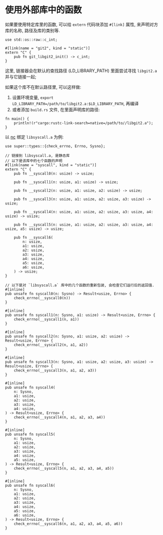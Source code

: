 
# 使用外部库中的函数

如果要使用特定库里的函数, 可以给 `extern` 代码块添加 `#[link]` 属性, 来声明对方库的名称, 路径及库的类别等.

```rust, no_run
use std::os::raw::c_int;

#[link(name = "git2", kind = "static")]
extern "C" {
    pub fn git_libgit2_init() -> c_int;
}
```
这里, 链接器会在默认的查找路径 (LD_LIBRARY_PATH) 里面尝试寻找 `libgit2.a` 并与它链接一起;

如果这个库不在默认路径里, 可以这样做:
1. 设置环境变量, `export LD_LIBRARY_PATH=/path/to/libgit2.a:$LD_LIBRARY_PATH`, 再编译
2. 或者添加 `build.rs` 文件, 在里面声明库的路径:
```rust, no_run
fn main() {
    println!(r"cargo:rustc-link-search=native=/path/to//libgit2.a");
} 
```

以 [nc](https://crates.io/crates/nc) 绑定 `libsyscall.a` 为例:

```rust, no_run
use super::types::{check_errno, Errno, Sysno};

// 链接到 libsyscall.a, 是静态库
// 以下是该库中的七个函数的声明
#[link(name = "syscall", kind = "static")]
extern "C" {
    pub fn __syscall0(n: usize) -> usize;

    pub fn __syscall1(n: usize, a1: usize) -> usize;

    pub fn __syscall2(n: usize, a1: usize, a2: usize) -> usize;

    pub fn __syscall3(n: usize, a1: usize, a2: usize, a3: usize) -> usize;

    pub fn __syscall4(n: usize, a1: usize, a2: usize, a3: usize, a4: usize) -> usize;

    pub fn __syscall5(n: usize, a1: usize, a2: usize, a3: usize, a4: usize, a5: usize) -> usize;

    pub fn __syscall6(
        n: usize,
        a1: usize,
        a2: usize,
        a3: usize,
        a4: usize,
        a5: usize,
        a6: usize,
    ) -> usize;
}

// 以下是对 `libsyscall.a` 库中的几个函数的重新包装, 会检查它们运行后的返回值.
#[inline]
pub unsafe fn syscall0(n: Sysno) -> Result<usize, Errno> {
    check_errno(__syscall0(n))
}

#[inline]
pub unsafe fn syscall1(n: Sysno, a1: usize) -> Result<usize, Errno> {
    check_errno(__syscall1(n, a1))
}

#[inline]
pub unsafe fn syscall2(n: Sysno, a1: usize, a2: usize) -> Result<usize, Errno> {
    check_errno(__syscall2(n, a1, a2))
}

#[inline]
pub unsafe fn syscall3(n: Sysno, a1: usize, a2: usize, a3: usize) -> Result<usize, Errno> {
    check_errno(__syscall3(n, a1, a2, a3))
}

#[inline]
pub unsafe fn syscall4(
    n: Sysno,
    a1: usize,
    a2: usize,
    a3: usize,
    a4: usize,
) -> Result<usize, Errno> {
    check_errno(__syscall4(n, a1, a2, a3, a4))
}

#[inline]
pub unsafe fn syscall5(
    n: Sysno,
    a1: usize,
    a2: usize,
    a3: usize,
    a4: usize,
    a5: usize,
) -> Result<usize, Errno> {
    check_errno(__syscall5(n, a1, a2, a3, a4, a5))
}

#[inline]
pub unsafe fn syscall6(
    n: Sysno,
    a1: usize,
    a2: usize,
    a3: usize,
    a4: usize,
    a5: usize,
    a6: usize,
) -> Result<usize, Errno> {
    check_errno(__syscall6(n, a1, a2, a3, a4, a5, a6))
}
```